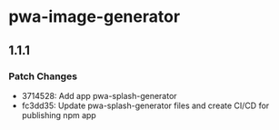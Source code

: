 # pwa-image-generator

## 1.1.1

### Patch Changes

- 3714528: Add app pwa-splash-generator
- fc3dd35: Update pwa-splash-generator files and create CI/CD for publishing npm app
